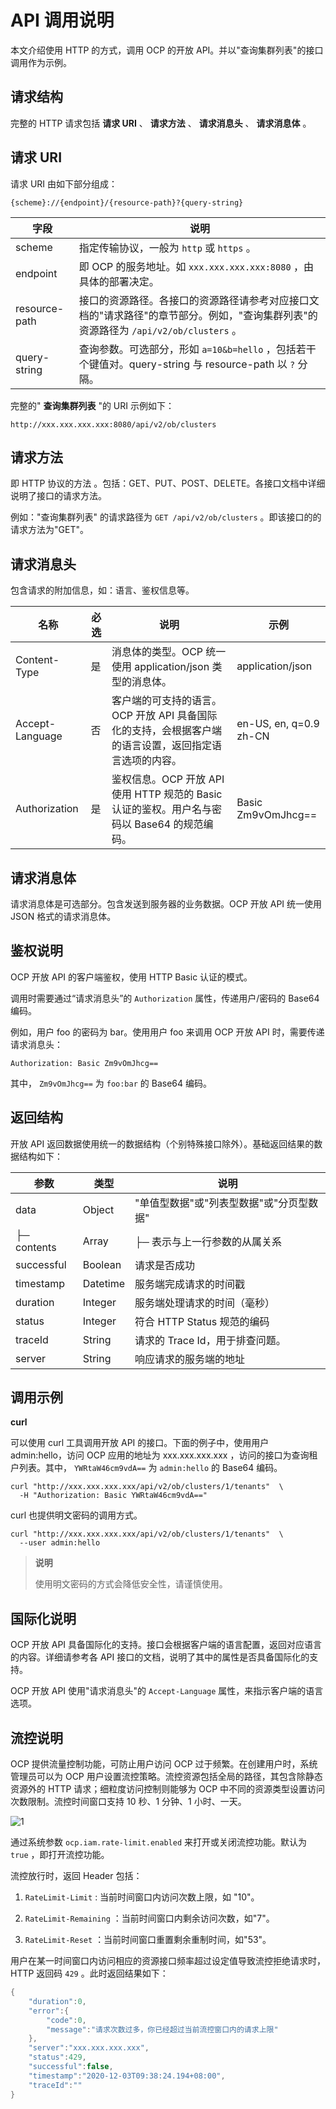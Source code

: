 # API 调用说明

本文介绍使用 HTTP 的方式，调用 OCP 的开放 API。并以"查询集群列表"的接口调用作为示例。

## 请求结构

完整的 HTTP 请求包括 **请求 URI** 、 **请求方法** 、 **请求消息头** 、 **请求消息体** 。

## 请求 URI

请求 URI 由如下部分组成：

```code
{scheme}://{endpoint}/{resource-path}?{query-string}
```

|      字段       |                                       说明                                        |
|---------------|---------------------------------------------------------------------------------|
| scheme        | 指定传输协议，一般为 `http` 或 `https` 。                                                   |
| endpoint      | 即 OCP 的服务地址。如 `xxx.xxx.xxx.xxx:8080` ，由具体的部署决定。                                   |
| resource-path | 接口的资源路径。各接口的资源路径请参考对应接口文档的"请求路径"的章节部分。例如，"查询集群列表"的资源路径为 `/api/v2/ob/clusters` 。 |
| query-string  | 查询参数。可选部分，形如 `a=10&b=hello` ，包括若干个键值对。query-string 与 resource-path 以 `?` 分隔。    |

完整的" **查询集群列表** "的 URI 示例如下：

```code
http://xxx.xxx.xxx.xxx:8080/api/v2/ob/clusters
```

## 请求方法

即 HTTP 协议的方法 。包括：GET、PUT、POST、DELETE。各接口文档中详细说明了接口的请求方法。

例如："查询集群列表" 的请求路径为 `GET /api/v2/ob/clusters` 。即该接口的的请求方法为"GET"。

## 请求消息头

包含请求的附加信息，如：语言、鉴权信息等。

|       名称        | 必选 |                              说明                               |                   示例                   |
|-----------------|----|---------------------------------------------------------------|----------------------------------------|
| Content-Type    | 是  | 消息体的类型。OCP 统一使用 application/json 类型的消息体。                      | application/json                       |
| Accept-Language | 否  | 客户端的可支持的语言。OCP 开放 API 具备国际化的支持，会根据客户端的语言设置，返回指定语言选项的内容。       | en-US, en, q=0.9 zh-CN |
| Authorization   | 是  | 鉴权信息。OCP 开放 API 使用 HTTP 规范的 Basic 认证的鉴权。用户名与密码以 Base64 的规范编码。 | Basic Zm9vOmJhcg==                     |

## 请求消息体

请求消息体是可选部分。包含发送到服务器的业务数据。OCP 开放 API 统一使用 JSON 格式的请求消息体。

## 鉴权说明

OCP 开放 API 的客户端鉴权，使用 HTTP Basic 认证的模式。

调用时需要通过“请求消息头”的 `Authorization` 属性，传递用户/密码的 Base64 编码。

例如，用户 foo 的密码为 bar。使用用户 foo 来调用 OCP 开放 API 时，需要传递请求消息头：

```shell
Authorization: Basic Zm9vOmJhcg==
```

其中， `Zm9vOmJhcg==` 为 `foo:bar` 的 Base64 编码。

## 返回结构

开放 API 返回数据使用统一的数据结构（个别特殊接口除外）。基础返回结果的数据结构如下：

|     参数      |    类型    |           说明            |
|-------------|----------|-------------------------|
| data        | Object   | "单值型数据"或"列表型数据"或"分页型数据" |
| ├─ contents | Array    | ├─  表示与上一行参数的从属关系       |
| successful  | Boolean  | 请求是否成功                  |
| timestamp   | Datetime | 服务端完成请求的时间戳             |
| duration    | Integer  | 服务端处理请求的时间（毫秒）          |
| status      | Integer  | 符合 HTTP Status 规范的编码    |
| traceId     | String   | 请求的 Trace Id，用于排查问题。    |
| server      | String   | 响应请求的服务端的地址             |

## 调用示例

**curl**

可以使用 curl 工具调用开放 API 的接口。下面的例子中，使用用户 admin:hello，访问 OCP 应用的地址为 xxx.xxx.xxx.xxx ，访问的接口为查询租户列表。其中， `YWRtaW46cm9vdA==` 为 `admin:hello` 的 Base64 编码。

```code
curl "http://xxx.xxx.xxx.xxx/api/v2/ob/clusters/1/tenants"  \
  -H "Authorization: Basic YWRtaW46cm9vdA=="
```

curl 也提供明文密码的调用方式。

```code
curl "http://xxx.xxx.xxx.xxx/api/v2/ob/clusters/1/tenants"  \
  --user admin:hello
```

> **说明**
>
> 使用明文密码的方式会降低安全性，请谨慎使用。

## 国际化说明

OCP 开放 API 具备国际化的支持。接口会根据客户端的语言配置，返回对应语言的内容。详细请参考各 API 接口的文档，说明了其中的属性是否具备国际化的支持。

OCP 开放 API 使用"请求消息头"的 `Accept-Language` 属性，来指示客户端的语言选项。

## 流控说明

OCP 提供流量控制功能，可防止用户访问 OCP 过于频繁。在创建用户时，系统管理员可以为 OCP 用户设置流控策略。流控资源包括全局的路径，其包含除静态资源外的 HTTP 请求；细粒度访问控制则能够为 OCP 中不同的资源类型设置访问次数限制。流控时间窗口支持 10 秒、1 分钟、1 小时、一天。

![1](https://help-static-aliyun-doc.aliyuncs.com/assets/img/zh-CN/9246790261/p273248.png)

通过系统参数 `ocp.iam.rate-limit.enabled` 来打开或关闭流控功能。默认为 `true` ，即打开流控功能。

流控放行时，返回 Header 包括：

1. `RateLimit-Limit` : 当前时间窗口内访问次数上限，如 "10"。

2. `RateLimit-Remaining` ：当前时间窗口内剩余访问次数，如"7"。

3. `RateLimit-Reset` ：当前时间窗口重置剩余重制时间，如"53"。

用户在某一时间窗口内访问相应的资源接口频率超过设定值导致流控拒绝请求时，HTTP 返回码 `429` 。此时返回结果如下：

```java
{
    "duration":0,
    "error":{
        "code":0,
        "message":"请求次数过多，你已经超过当前流控窗口内的请求上限"
    },
    "server":"xxx.xxx.xxx.xxx",
    "status":429,
    "successful":false,
    "timestamp":"2020-12-03T09:38:24.194+08:00",
    "traceId":""
}
```
